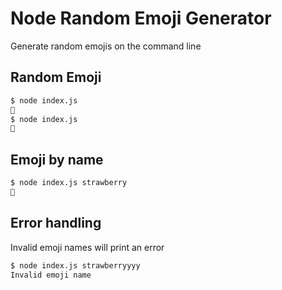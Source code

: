 # Node Random Emoji Generator

Generate random emojis on the command line

## Random Emoji

```bash
$ node index.js
🫶
$ node index.js
🍎
```

## Emoji by name

```bash
$ node index.js strawberry
🍓
```

## Error handling

Invalid emoji names will print an error

```bash
$ node index.js strawberryyyy
Invalid emoji name
```
